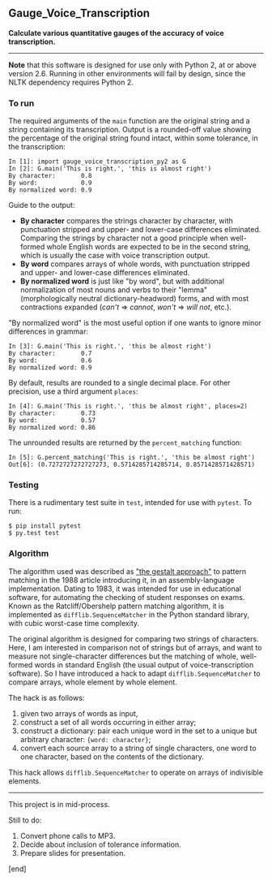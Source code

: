 ## Gauge_Voice_Transcription

**Calculate various quantitative gauges of the accuracy of voice transcription.**

---

**Note** that this software is designed for use only with Python 2, at or above version 2.6. Running in other environments will fail by design, since the NLTK dependency requires Python 2.

### To run

The required arguments of the `main` function are the original string and a string containing its transcription. Output is a rounded-off value showing the percentage of the original string found intact, within some tolerance, in the transcription:

    In [1]: import gauge_voice_transcription_py2 as G
    In [2]: G.main('This is right.', 'this is almost right')
    By character:       0.8
    By word:            0.9
    By normalized word: 0.9

Guide to the output:

   * **By character** compares the strings character by character, with punctuation stripped and upper- and lower-case differences eliminated. Comparing the strings by character not a good principle when well-formed whole English words are expected to be in the second string, which is usually the case with voice transcription output.
   * **By word** compares arrays of whole words, with punctuation stripped and upper- and lower-case differences eliminated.
   * **By normalized word** is just like "by word", but with additional normalization of most nouns and verbs to their "lemma" (morphologically neutral dictionary-headword) forms, and with most contractions expanded (_can't_ => _cannot_, _won't_ => _will not_, etc.). 

"By normalized word" is the most useful option if one wants to ignore minor differences in grammar:

    In [3]: G.main('This is right.', 'this be almost right')
    By character:       0.7
    By word:            0.6
    By normalized word: 0.9

By default, results are rounded to a single decimal place. For other precision, use a third argument `places`:

    In [4]: G.main('This is right.', 'this be almost right', places=2)
    By character:       0.73
    By word:            0.57
    By normalized word: 0.86

The unrounded results are returned by the `percent_matching` function:

    In [5]: G.percent_matching('This is right.', 'this be almost right')
    Out[6]: (0.7272727272727273, 0.5714285714285714, 0.8571428571428571)

### Testing

There is a rudimentary test suite in `test`, intended for use with `pytest`. To run:

    $ pip install pytest
    $ py.test test

### Algorithm

The algorithm used was described as ["the gestalt approach"](http://www.drdobbs.com/database/pattern-matching-the-gestalt-approach/database/pattern-matching-the-gestalt-approach/184407970?pgno=5) to pattern matching in the 1988 article introducing it, in an assembly-language implementation. Dating to 1983, it was intended for use in educational software, for automating the checking of student responses on exams. Known as the Ratcliff/Obershelp pattern matching algorithm, it is implemented as `difflib.SequenceMatcher` in the Python standard library, with cubic worst-case time complexity.

The original algorithm is designed for comparing two strings of characters. Here, I am interested in comparison not of strings but of arrays, and want to measure not single-character differences but the matching of whole, well-formed words in standard English (the usual output of voice-transcription software). So I have introduced a hack to adapt `difflib.SequenceMatcher` to compare arrays, whole element by whole element.
 
The hack is as follows:

 1. given two arrays of words as input,
 1. construct a set of all words occurring in either array;
 1. construct a dictionary: pair each unique word in the set to a unique but arbitrary character: `{word: character}`;
 1. convert each source array to a string of single characters, one word to one character, based on the contents of the dictionary.

This hack allows `difflib.SequenceMatcher` to operate on arrays of indivisible elements.

---

This project is in mid-process.

Still to do: 

 1. Convert phone calls to MP3.
 2. Decide about inclusion of tolerance information.
 1. Prepare slides for presentation.

[end]
